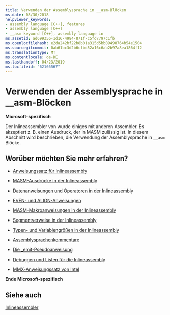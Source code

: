 ```yaml
---
title: Verwenden der Assemblysprache in __asm-Blöcken
ms.date: 08/30/2018
helpviewer_keywords:
- assembly language [C++], features
- assembly language [C++]
- __asm keyword [C++], assembly language in
ms.assetid: ad699356-1d16-4984-871f-c5fd7797c1fb
ms.openlocfilehash: e2da242bf22b8b01a315d5bb09498764b54e1504
ms.sourcegitcommit: 0ab61bc3d2b6cfbd52a16c6ab2b97a8ea1864f12
ms.translationtype: MT
ms.contentlocale: de-DE
ms.lasthandoff: 04/23/2019
ms.locfileid: "62166567"
---
```

# <a name="using-assembly-language-in-asm-blocks"></a>Verwenden der Assemblysprache in __asm-Blöcken

**Microsoft-spezifisch**

Der Inlineassembler von wurde einiges mit anderen Assembler. Es akzeptiert z. B. einen Ausdruck, der in MASM zulässig ist. In diesem Abschnitt wird beschrieben, die Verwendung der Assemblysprache in `__asm` Blöcke.

## <a name="what-do-you-want-to-know-more-about"></a>Worüber möchten Sie mehr erfahren?

- [Anweisungssatz für Inlineassembly](../../assembler/inline/instruction-set-for-inline-assembly.md)

- [MASM-Ausdrücke in der Inlineassembly](../../assembler/inline/masm-expressions-in-inline-assembly.md)

- [Datenanweisungen und Operatoren in der Inlineassembly](../../assembler/inline/data-directives-and-operators-in-inline-assembly.md)

- [EVEN- und ALIGN-Anweisungen](../../assembler/inline/even-and-align-directives.md)

- [MASM-Makroanweisungen in der Inlineassembly](../../assembler/inline/masm-macro-directives-in-inline-assembly.md)

- [Segmentverweise in der Inlineassembly](../../assembler/inline/segment-references-in-inline-assembly.md)

- [Typen- und Variablengrößen in der Inlineassembly](../../assembler/inline/type-and-variable-sizes-in-inline-assembly.md)

- [Assemblysprachenkommentare](../../assembler/inline/assembly-language-comments.md)

- [Die _emit-Pseudoanweisung](../../assembler/inline/emit-pseudoinstruction.md)

- [Debuggen und Listen für die Inlineassembly](../../assembler/inline/debugging-and-listings-for-inline-assembly.md)

- [MMX-Anweisungssatz von Intel](../../assembler/inline/intel-s-mmx-instruction-set.md)

**Ende Microsoft-spezifisch**

## <a name="see-also"></a>Siehe auch

[Inlineassembler](../../assembler/inline/inline-assembler.md)<br/>